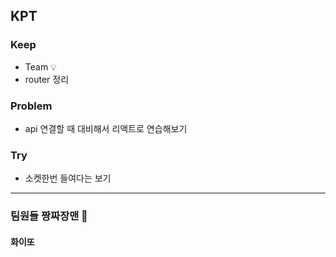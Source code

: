 ## KPT

### Keep

- Team 💡
- router 정리

### Problem

- api 연결할 때 대비해서 리액트로 연습해보기

### Try

- 소켓한번 들여다는 보기

---

### 팀원들 짱짜장맨 🙌
#### 화이또 


